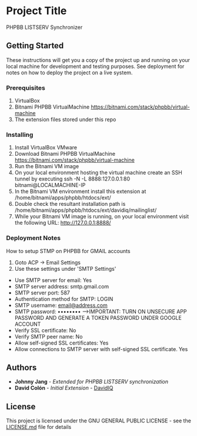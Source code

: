# Project Title

PHPBB LISTSERV Synchronizer

## Getting Started

These instructions will get you a copy of the project up and running on your local machine for development and testing purposes. See deployment for notes on how to deploy the project on a live system.

### Prerequisites

1. VirtualBox
2. Bitnami PHPBB VirtualMachine https://bitnami.com/stack/phpbb/virtual-machine
3. The extension files stored under this repo

### Installing

1. Install VirtualBox VMware
2. Download Bitnami PHPBB VirtualMachine https://bitnami.com/stack/phpbb/virtual-machine
3. Run the Bitnami VM image
4. On your local environment hosting the virtual machine create an SSH tunnel by executing ssh -N -L 8888:127.0.0.1:80 bitnami@LOCALMACHINE-IP
5. In the Bitnami VM environment install this extension at /home/bitnami/apps/phpbb/htdocs/ext/
6. Double check the resultant installation path is /home/bitnami/apps/phpbb/htdocs/ext/davidiq/mailinglist/
7. While your Bitnami VM image is running, on your local environment visit the following URL: http://127.0.0.1:8888/

### Deployment Notes

How to setup STMP on PHPBB for GMAIL accounts
1. Goto ACP -> Email Settings
2. Use these settings under 'SMTP Settings'

* Use SMTP server for email:
  Yes
* SMTP server address:
  smtp.gmail.com
* SMTP server port:
  587
* Authentication method for SMTP:
  LOGIN
* SMTP username:
  email@address.com
* SMTP password:
  •••••••• -->IMPORTANT: TURN ON UNSECURE APP PASSWORD AND GENERATE A TOKEN PASSWORD UNDER GOOGLE ACCOUNT
* Verify SSL certificate:
  No
* Verify SMTP peer name:
  No
* Allow self-signed SSL certificates:
  Yes
* Allow connections to SMTP server with self-signed SSL certificate. 
  Yes

## Authors

* **Johnny Jang** - *Extended for PHPBB LISTSERV synchronization*
* **David Colón** - *Initial Extension* - [DavidIQ](https://github.com/DavidIQ)

## License

This project is licensed under the GNU GENERAL PUBLIC LICENSE - see the [LICENSE.md](LICENSE.md) file for details
